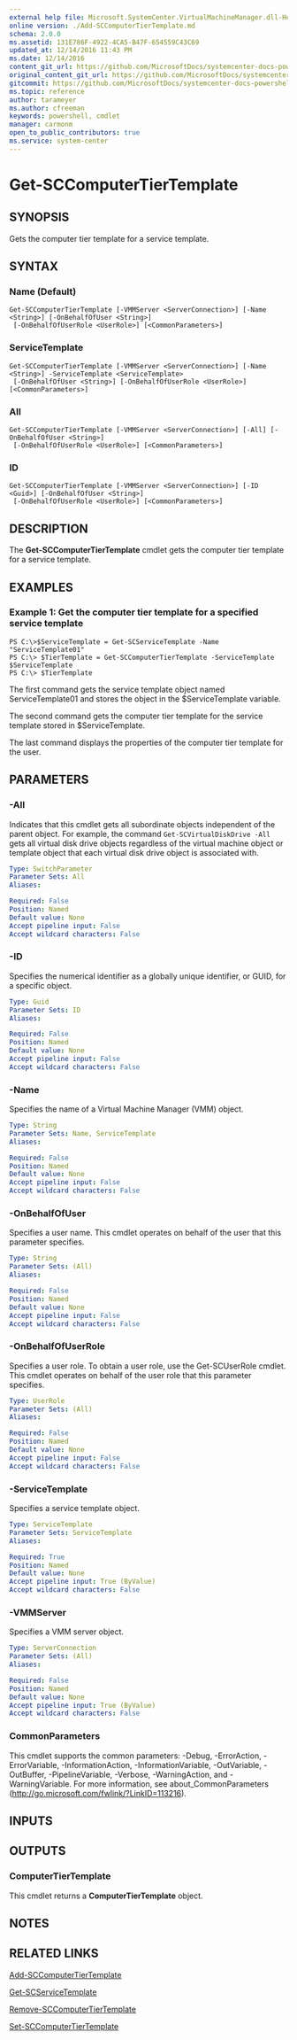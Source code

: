 ```yaml
---
external help file: Microsoft.SystemCenter.VirtualMachineManager.dll-Help.xml
online version: ./Add-SCComputerTierTemplate.md
schema: 2.0.0
ms.assetid: 131E786F-4922-4CA5-B47F-654559C43C69
updated_at: 12/14/2016 11:43 PM
ms.date: 12/14/2016
content_git_url: https://github.com/MicrosoftDocs/systemcenter-docs-powershell/blob/master/systemcenter-cmdlets/SystemCenter2016/VirtualMachineManager/v1.0/Get-SCComputerTierTemplate.md
original_content_git_url: https://github.com/MicrosoftDocs/systemcenter-docs-powershell/blob/master/systemcenter-cmdlets/SystemCenter2016/VirtualMachineManager/v1.0/Get-SCComputerTierTemplate.md
gitcommit: https://github.com/MicrosoftDocs/systemcenter-docs-powershell/blob/96cd9bd2780eb6b78c540fa00d3b8a4313e3ed40/systemcenter-cmdlets/SystemCenter2016/VirtualMachineManager/v1.0/Get-SCComputerTierTemplate.md
ms.topic: reference
author: tarameyer
ms.author: cfreeman
keywords: powershell, cmdlet
manager: carmonm
open_to_public_contributors: true
ms.service: system-center
---
```


# Get-SCComputerTierTemplate

## SYNOPSIS
Gets the computer tier template for a service template.

## SYNTAX

### Name (Default)
```
Get-SCComputerTierTemplate [-VMMServer <ServerConnection>] [-Name <String>] [-OnBehalfOfUser <String>]
 [-OnBehalfOfUserRole <UserRole>] [<CommonParameters>]
```

### ServiceTemplate
```
Get-SCComputerTierTemplate [-VMMServer <ServerConnection>] [-Name <String>] -ServiceTemplate <ServiceTemplate>
 [-OnBehalfOfUser <String>] [-OnBehalfOfUserRole <UserRole>] [<CommonParameters>]
```

### All
```
Get-SCComputerTierTemplate [-VMMServer <ServerConnection>] [-All] [-OnBehalfOfUser <String>]
 [-OnBehalfOfUserRole <UserRole>] [<CommonParameters>]
```

### ID
```
Get-SCComputerTierTemplate [-VMMServer <ServerConnection>] [-ID <Guid>] [-OnBehalfOfUser <String>]
 [-OnBehalfOfUserRole <UserRole>] [<CommonParameters>]
```

## DESCRIPTION
The **Get-SCComputerTierTemplate** cmdlet gets the computer tier template for a service template.

## EXAMPLES

### Example 1: Get the computer tier template for a specified service template
```
PS C:\>$ServiceTemplate = Get-SCServiceTemplate -Name "ServiceTemplate01"
PS C:\> $TierTemplate = Get-SCComputerTierTemplate -ServiceTemplate $ServiceTemplate
PS C:\> $TierTemplate
```

The first command gets the service template object named ServiceTemplate01 and stores the object in the $ServiceTemplate variable.

The second command gets the computer tier template for the service template stored in $ServiceTemplate.

The last command displays the properties of the computer tier template for the user.

## PARAMETERS

### -All
Indicates that this cmdlet gets all subordinate objects independent of the parent object.
For example, the command `Get-SCVirtualDiskDrive -All` gets all virtual disk drive objects regardless of the virtual machine object or template object that each virtual disk drive object is associated with.

```yaml
Type: SwitchParameter
Parameter Sets: All
Aliases: 

Required: False
Position: Named
Default value: None
Accept pipeline input: False
Accept wildcard characters: False
```

### -ID
Specifies the numerical identifier as a globally unique identifier, or GUID, for a specific object.

```yaml
Type: Guid
Parameter Sets: ID
Aliases: 

Required: False
Position: Named
Default value: None
Accept pipeline input: False
Accept wildcard characters: False
```

### -Name
Specifies the name of a Virtual Machine Manager (VMM) object.

```yaml
Type: String
Parameter Sets: Name, ServiceTemplate
Aliases: 

Required: False
Position: Named
Default value: None
Accept pipeline input: False
Accept wildcard characters: False
```

### -OnBehalfOfUser
Specifies a user name.
This cmdlet operates on behalf of the user that this parameter specifies.

```yaml
Type: String
Parameter Sets: (All)
Aliases: 

Required: False
Position: Named
Default value: None
Accept pipeline input: False
Accept wildcard characters: False
```

### -OnBehalfOfUserRole
Specifies a user role.
To obtain a user role, use the Get-SCUserRole cmdlet.
This cmdlet operates on behalf of the user role that this parameter specifies.

```yaml
Type: UserRole
Parameter Sets: (All)
Aliases: 

Required: False
Position: Named
Default value: None
Accept pipeline input: False
Accept wildcard characters: False
```

### -ServiceTemplate
Specifies a service template object.

```yaml
Type: ServiceTemplate
Parameter Sets: ServiceTemplate
Aliases: 

Required: True
Position: Named
Default value: None
Accept pipeline input: True (ByValue)
Accept wildcard characters: False
```

### -VMMServer
Specifies a VMM server object.

```yaml
Type: ServerConnection
Parameter Sets: (All)
Aliases: 

Required: False
Position: Named
Default value: None
Accept pipeline input: True (ByValue)
Accept wildcard characters: False
```

### CommonParameters
This cmdlet supports the common parameters: -Debug, -ErrorAction, -ErrorVariable, -InformationAction, -InformationVariable, -OutVariable, -OutBuffer, -PipelineVariable, -Verbose, -WarningAction, and -WarningVariable. For more information, see about_CommonParameters (http://go.microsoft.com/fwlink/?LinkID=113216).

## INPUTS

## OUTPUTS

### ComputerTierTemplate
This cmdlet returns a **ComputerTierTemplate** object.

## NOTES

## RELATED LINKS

[Add-SCComputerTierTemplate](xref:SystemCenter2016/VirtualMachineManager/v1.0/Add-SCComputerTierTemplate.md)

[Get-SCServiceTemplate](xref:SystemCenter2016/VirtualMachineManager/v1.0/Get-SCServiceTemplate.md)

[Remove-SCComputerTierTemplate](xref:SystemCenter2016/VirtualMachineManager/v1.0/Remove-SCComputerTierTemplate.md)

[Set-SCComputerTierTemplate](xref:SystemCenter2016/VirtualMachineManager/v1.0/Set-SCComputerTierTemplate.md)


